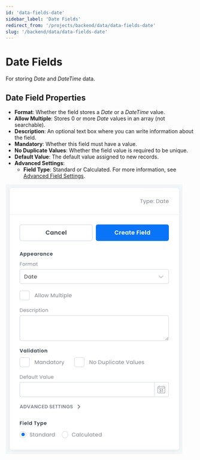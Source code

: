 ```yaml
---
id: 'data-fields-date'
sidebar_label: 'Date Fields'
redirect_from: '/projects/backend/data/data-fields-date'
slug: '/backend/data/data-fields-date'
---
```

# Date Fields

For storing _Date_ and _DateTime_ data.

## Date Field Properties

- **Format**: Whether the field stores a _Date_ or a _DateTime_ value.
- **Allow Multiple**: Stores 0 or more _Date_ values in an array (not searchable).
- **Description**: An optional text box where you can write information about the field.
- **Mandatory**: Whether this field must have a value.
- **No Duplicate Values**: Whether the field value is required to be unique.
- **Default Value**: The default value assigned to new records.
- **Advanced Settings**:
  - **Field Type**: Standard or Calculated. For more information, see [Advanced Field Settings](data-fields-advanced-settings.md).

![Date field properties pane](_images/ui_fieldproperties_date.png)
